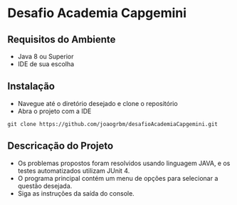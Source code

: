 # Desafio Academia Capgemini

## Requisitos do Ambiente
- Java 8 ou Superior
- IDE de sua escolha

## Instalação 
- Navegue até o diretório desejado e clone o repositório
- Abra o projeto com a IDE

```
git clone https://github.com/joaogrbm/desafioAcademiaCapgemini.git
```

## Descricação do Projeto
- Os problemas propostos foram resolvidos usando linguagem JAVA, e os testes automatizados utilizam JUnit 4.
- O programa principal contém um menu de opções para selecionar a questão desejada.
- Siga as instruções da saída do console.


